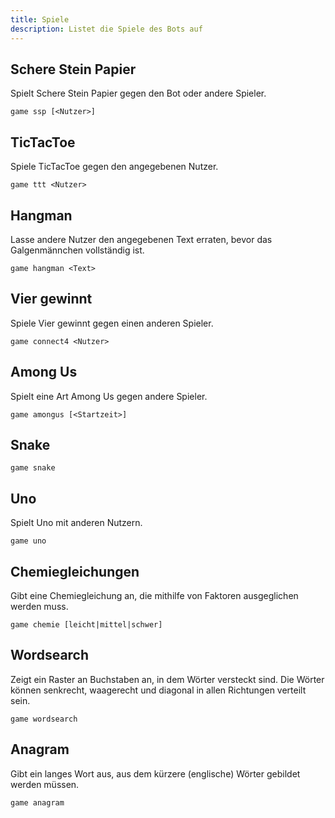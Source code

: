 ```yaml
---
title: Spiele
description: Listet die Spiele des Bots auf
---
```


## Schere Stein Papier

Spielt Schere Stein Papier gegen den Bot oder andere Spieler.

`game ssp [<Nutzer>]`

## TicTacToe

Spiele TicTacToe gegen den angegebenen Nutzer.

`game ttt <Nutzer>`

## Hangman

Lasse andere Nutzer den angegebenen Text erraten, bevor das Galgenmännchen vollständig ist.

`game hangman <Text>`

## Vier gewinnt

Spiele Vier gewinnt gegen einen anderen Spieler.

`game connect4 <Nutzer>`

## Among Us

Spielt eine Art Among Us gegen andere Spieler.

`game amongus [<Startzeit>]`

## Snake

`game snake`

## Uno

Spielt Uno mit anderen Nutzern.

`game uno`

## Chemiegleichungen

Gibt eine Chemiegleichung an, die mithilfe von Faktoren ausgeglichen werden muss.

`game chemie [leicht|mittel|schwer]`

## Wordsearch

Zeigt ein Raster an Buchstaben an, in dem Wörter versteckt sind. Die Wörter können senkrecht, waagerecht und diagonal in allen Richtungen verteilt sein.

`game wordsearch`

## Anagram

Gibt ein langes Wort aus, aus dem kürzere (englische) Wörter gebildet werden müssen.

`game anagram`
